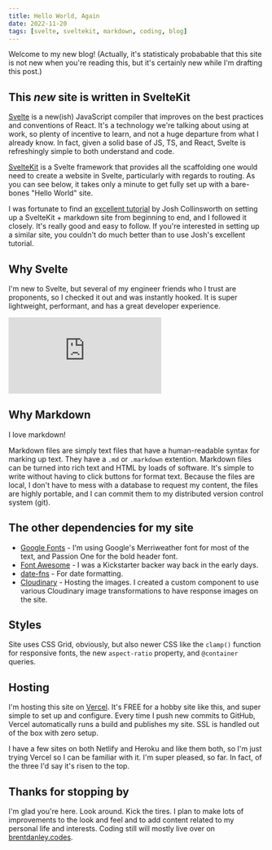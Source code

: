 ```yaml
---
title: Hello World, Again
date: 2022-11-20
tags: [svelte, sveltekit, markdown, coding, blog]
---
```


<script>
    import CloudinaryImage from '$lib/components/CloudinaryImage.svelte'
</script>

Welcome to my new blog! (Actually, it's statisticaly probabable that this site is not new when you're reading this, but it's certainly new while I'm drafting this post.)

## This _new_ site is written in SvelteKit

[Svelte](https://svelte.dev/) is a new(ish) JavaScript compiler that improves on the best practices and conventions of React. It's a technology we're talking about using at work, so plenty of incentive to learn, and not a huge departure from what I already know. In fact, given a solid base of JS, TS, and React, Svelte is refreshingly simple to both understand and code.

[SvelteKit](https://kit.svelte.dev/) is a Svelte framework that provides all the scaffolding one would need to create a website in Svelte, particularly with regards to routing. As you can see below, it takes only a minute to get fully set up with a bare-bones "Hello World" site.

<CloudinaryImage alt="cloudinary setup" image_name="sveltekit_cli" caption="Cloudinary setup in terminal" />

I was fortunate to find an [excellent tutorial](https://joshcollinsworth.com/blog/build-static-sveltekit-markdown-blog) by Josh Collinsworth on setting up a SvelteKit + markdown site from beginning to end, and I followed it closely. It's really good and easy to follow. If you're interested in setting up a similar site, you couldn't do much better than to use Josh's excellent tutorial.

## Why Svelte

I'm new to Svelte, but several of my engineer friends who I trust are proponents, so I checked it out and was instantly hooked. It is super lightweight, performant, and has a great developer experience.

<iframe class="youtube" src="https://www.youtube.com/embed/AdNJ3fydeao" title="YouTube video player" frameborder="0" allow="accelerometer; autoplay; clipboard-write; encrypted-media; gyroscope; picture-in-picture" allowfullscreen></iframe>

## Why Markdown

I love markdown!

Markdown files are simply text files that have a human-readable syntax for marking up text. They have a `.md` or `.markdown` extention. Markdown files can be turned into rich text and HTML by loads of software. It's simple to write without having to click buttons for format text. Because the files are local, I don't have to mess with a database to request my content, the files are highly portable, and I can commit them to my distributed version control system (git).

## The other dependencies for my site

- [Google Fonts](https://fonts.google.com/) - I'm using Google's Merriweather font for most of the text, and Passion One for the bold header font.
- [Font Awesome](https://fontawesome.com/) - I was a Kickstarter backer way back in the early days.
- [date-fns](https://date-fns.org/) - For date formatting.
- [Cloudinary](https://cloudinary.com/) - Hosting the images. I created a custom component to use various Cloudinary image transformations to have response images on the site.

## Styles

Site uses CSS Grid, obviously, but also newer CSS like the `clamp()` function for responsive fonts, the new `aspect-ratio` property, and `@container` queries.

## Hosting

I'm hosting this site on [Vercel](https://vercel.com/dashboard). It's FREE for a hobby site like this, and super simple to set up and configure. Every time I push new commits to GitHub, Vercel automatically runs a build and publishes my site. SSL is handled out of the box with zero setup.

I have a few sites on both Netlify and Heroku and like them both, so I'm just trying Vercel so I can be familiar with it. I'm super pleased, so far. In fact, of the three I'd say it's risen to the top.

## Thanks for stopping by

I'm glad you're here. Look around. Kick the tires. I plan to make lots of improvements to the look and feel and to add content related to my personal life and interests. Coding still will mostly live over on [brentdanley.codes](https://www.brentdanley.codes/).
